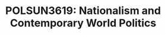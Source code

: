 ---
title: "POLSUN3619: Nationalism and Contemporary World Politics"
collection: teaching
type: "Undergraduate course"
position: "Teaching Assistant"
professor: "Jack L. Snyder" 
vvenue: "Columbia University, Political Science"
semester: "Spring 2019; 2020"
location: "New York, NY, USA"
---